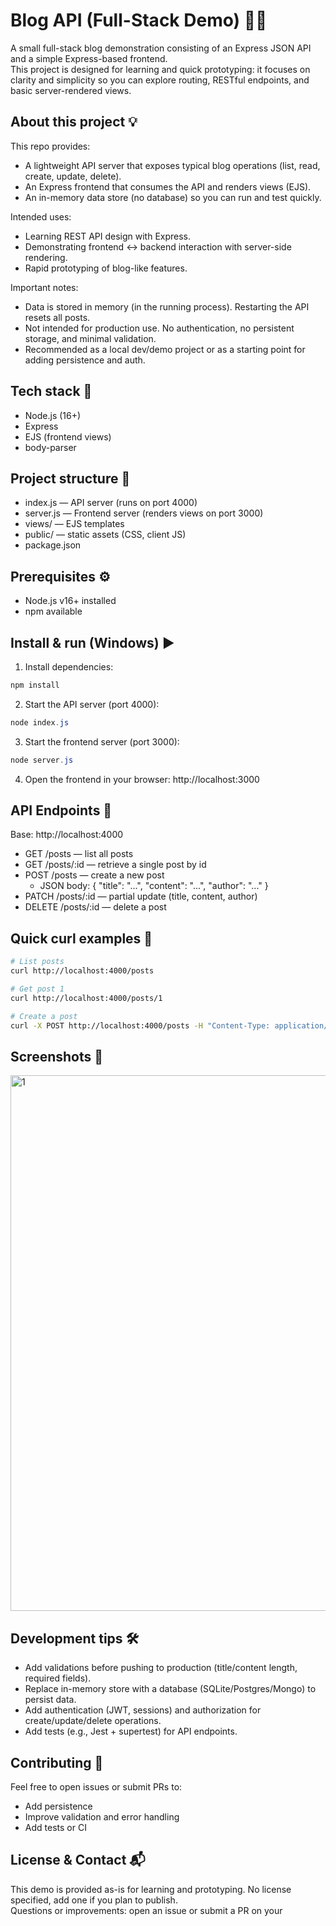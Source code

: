 # Blog API (Full-Stack Demo) 🚀📝

A small full-stack blog demonstration consisting of an Express JSON API and a simple Express-based frontend.  
This project is designed for learning and quick prototyping: it focuses on clarity and simplicity so you can explore routing, RESTful endpoints, and basic server-rendered views.

## About this project 💡
This repo provides:
- A lightweight API server that exposes typical blog operations (list, read, create, update, delete).
- An Express frontend that consumes the API and renders views (EJS).
- An in-memory data store (no database) so you can run and test quickly.

Intended uses:
- Learning REST API design with Express.
- Demonstrating frontend ↔ backend interaction with server-side rendering.
- Rapid prototyping of blog-like features.

Important notes:
- Data is stored in memory (in the running process). Restarting the API resets all posts.
- Not intended for production use. No authentication, no persistent storage, and minimal validation.
- Recommended as a local dev/demo project or as a starting point for adding persistence and auth.

## Tech stack 🧰
- Node.js (16+)
- Express
- EJS (frontend views)
- body-parser

## Project structure 📁
- index.js — API server (runs on port 4000)
- server.js — Frontend server (renders views on port 3000)
- views/ — EJS templates
- public/ — static assets (CSS, client JS)
- package.json

## Prerequisites ⚙️
- Node.js v16+ installed
- npm available

## Install & run (Windows) ▶️
1. Install dependencies:
```bash
npm install
```

2. Start the API server (port 4000):
```powershell
node index.js
```

3. Start the frontend server (port 3000):
```powershell
node server.js
```

4. Open the frontend in your browser:
http://localhost:3000

## API Endpoints 🔌
Base: http://localhost:4000

- GET /posts — list all posts
- GET /posts/:id — retrieve a single post by id
- POST /posts — create a new post
  - JSON body: { "title": "...", "content": "...", "author": "..." }
- PATCH /posts/:id — partial update (title, content, author)
- DELETE /posts/:id — delete a post

## Quick curl examples 🧪
```bash
# List posts
curl http://localhost:4000/posts

# Get post 1
curl http://localhost:4000/posts/1

# Create a post
curl -X POST http://localhost:4000/posts -H "Content-Type: application/json" -d "{\"title\":\"Hi\",\"content\":\"Hello\",\"author\":\"You\"}"
```

## Screenshots 📸
<img width="1002" height="857" alt="1" src="https://github.com/user-attachments/assets/1cf022fd-9b6c-4c57-8736-7acafd5c6e0b" />


## Development tips 🛠️
- Add validations before pushing to production (title/content length, required fields).
- Replace in-memory store with a database (SQLite/Postgres/Mongo) to persist data.
- Add authentication (JWT, sessions) and authorization for create/update/delete operations.
- Add tests (e.g., Jest + supertest) for API endpoints.

## Contributing 🤝
Feel free to open issues or submit PRs to:
- Add persistence
- Improve validation and error handling
- Add tests or CI

## License & Contact 📬
This demo is provided as-is for learning and prototyping. No license specified, add one if you plan to publish.  
Questions or improvements: open an issue or submit a PR on your
